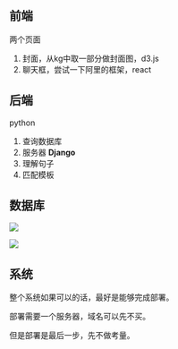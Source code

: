 ## 前端

两个页面

1. 封面，从kg中取一部分做封面图，d3.js
2. 聊天框，尝试一下阿里的框架，react

## 后端

python

1. 查询数据库
2. 服务器 **Django**
3. 理解句子
4. 匹配模板

## 数据库

![](D:\UndergraduateGraduationDesign\my_QA_system\readme\数据库.png)

![](D:\UndergraduateGraduationDesign\my_QA_system\readme\数据库2.png)



## 系统

整个系统如果可以的话，最好是能够完成部署。

部署需要一个服务器，域名可以先不买。

但是部署是最后一步，先不做考量。